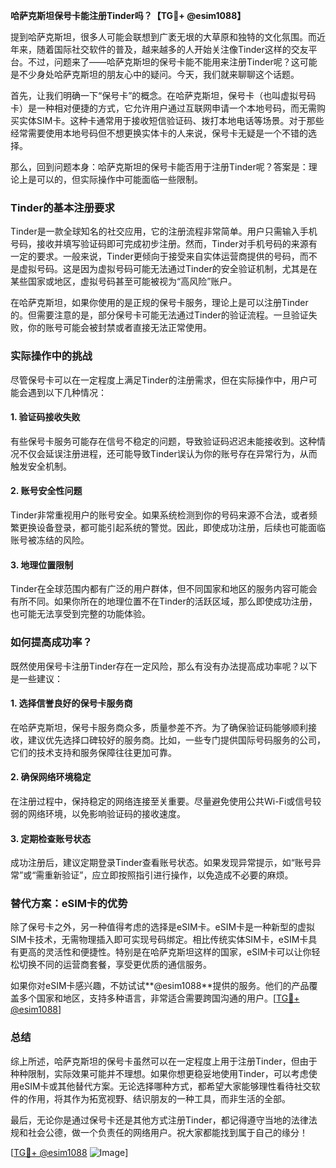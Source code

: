 **哈萨克斯坦保号卡能注册Tinder吗？【TG💪+ @esim1088】**

提到哈萨克斯坦，很多人可能会联想到广袤无垠的大草原和独特的文化氛围。而近年来，随着国际社交软件的普及，越来越多的人开始关注像Tinder这样的交友平台。不过，问题来了——哈萨克斯坦的保号卡能不能用来注册Tinder呢？这可能是不少身处哈萨克斯坦的朋友心中的疑问。今天，我们就来聊聊这个话题。

首先，让我们明确一下“保号卡”的概念。在哈萨克斯坦，保号卡（也叫虚拟号码卡）是一种相对便捷的方式，它允许用户通过互联网申请一个本地号码，而无需购买实体SIM卡。这种卡通常用于接收短信验证码、拨打本地电话等场景。对于那些经常需要使用本地号码但不想更换实体卡的人来说，保号卡无疑是一个不错的选择。

那么，回到问题本身：哈萨克斯坦的保号卡能否用于注册Tinder呢？答案是：理论上是可以的，但实际操作中可能面临一些限制。

### Tinder的基本注册要求

Tinder是一款全球知名的社交应用，它的注册流程非常简单。用户只需输入手机号码，接收并填写验证码即可完成初步注册。然而，Tinder对手机号码的来源有一定的要求。一般来说，Tinder更倾向于接受来自实体运营商提供的号码，而不是虚拟号码。这是因为虚拟号码可能无法通过Tinder的安全验证机制，尤其是在某些国家或地区，虚拟号码甚至可能被视为“高风险”账户。

在哈萨克斯坦，如果你使用的是正规的保号卡服务，理论上是可以注册Tinder的。但需要注意的是，部分保号卡可能无法通过Tinder的验证流程。一旦验证失败，你的账号可能会被封禁或者直接无法正常使用。

### 实际操作中的挑战

尽管保号卡可以在一定程度上满足Tinder的注册需求，但在实际操作中，用户可能会遇到以下几种情况：

#### 1. 验证码接收失败
有些保号卡服务可能存在信号不稳定的问题，导致验证码迟迟未能接收到。这种情况不仅会延误注册进程，还可能导致Tinder误认为你的账号存在异常行为，从而触发安全机制。

#### 2. 账号安全性问题
Tinder非常重视用户的账号安全。如果系统检测到你的号码来源不合法，或者频繁更换设备登录，都可能引起系统的警觉。因此，即使成功注册，后续也可能面临账号被冻结的风险。

#### 3. 地理位置限制
Tinder在全球范围内都有广泛的用户群体，但不同国家和地区的服务内容可能会有所不同。如果你所在的地理位置不在Tinder的活跃区域，那么即使成功注册，也可能无法享受到完整的功能体验。

### 如何提高成功率？

既然使用保号卡注册Tinder存在一定风险，那么有没有办法提高成功率呢？以下是一些建议：

#### 1. 选择信誉良好的保号卡服务商
在哈萨克斯坦，保号卡服务商众多，质量参差不齐。为了确保验证码能够顺利接收，建议优先选择口碑较好的服务商。比如，一些专门提供国际号码服务的公司，它们的技术支持和服务保障往往更加可靠。

#### 2. 确保网络环境稳定
在注册过程中，保持稳定的网络连接至关重要。尽量避免使用公共Wi-Fi或信号较弱的网络环境，以免影响验证码的接收速度。

#### 3. 定期检查账号状态
成功注册后，建议定期登录Tinder查看账号状态。如果发现异常提示，如“账号异常”或“需重新验证”，应立即按照指引进行操作，以免造成不必要的麻烦。

### 替代方案：eSIM卡的优势

除了保号卡之外，另一种值得考虑的选择是eSIM卡。eSIM卡是一种新型的虚拟SIM卡技术，无需物理插入即可实现号码绑定。相比传统实体SIM卡，eSIM卡具有更高的灵活性和便捷性。特别是在哈萨克斯坦这样的国家，eSIM卡可以让你轻松切换不同的运营商套餐，享受更优质的通信服务。

如果你对eSIM卡感兴趣，不妨试试**@esim1088**提供的服务。他们的产品覆盖多个国家和地区，支持多种语言，非常适合需要跨国沟通的用户。[[TG💪+ @esim1088](https://t.me/s/esim1088)]

### 总结

综上所述，哈萨克斯坦的保号卡虽然可以在一定程度上用于注册Tinder，但由于种种限制，实际效果可能并不理想。如果你想更稳妥地使用Tinder，可以考虑使用eSIM卡或其他替代方案。无论选择哪种方式，都希望大家能够理性看待社交软件的作用，将其作为拓宽视野、结识朋友的一种工具，而非生活的全部。

最后，无论你是通过保号卡还是其他方式注册Tinder，都记得遵守当地的法律法规和社会公德，做一个负责任的网络用户。祝大家都能找到属于自己的缘分！

[[TG💪+ @esim1088](https://t.me/s/esim1088) ![Image](https://i.postimg.cc/4NQfJmqS/Snipaste-2025-05-13-00-14-12.png)]